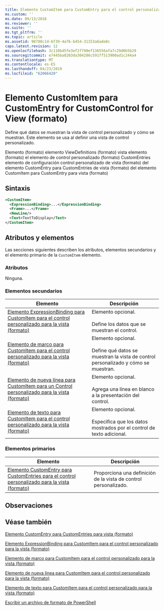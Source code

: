 ```yaml
---
title: Elemento CustomItem para CustomEntry para el control personalizado para la vista (formato) | Microsoft Docs
ms.custom: ''
ms.date: 09/13/2016
ms.reviewer: ''
ms.suite: ''
ms.tgt_pltfrm: ''
ms.topic: article
ms.assetid: 98708c1d-6f39-4a76-b454-31153a6ade8c
caps.latest.revision: 12
ms.openlocfilehash: 3c110bd5fe3ef2f790ef136556afa7c29d0b5b29
ms.sourcegitcommit: e7445ba8203da304286c591ff513900ad1c244a4
ms.translationtype: MT
ms.contentlocale: es-ES
ms.lasthandoff: 04/23/2019
ms.locfileid: "62066420"
---
```

# <a name="customitem-element-for-customentry-for-customcontrol-for-view-format"></a>Elemento CustomItem para CustomEntry for CustomControl for View (formato)

Define qué datos se muestran la vista de control personalizado y cómo se muestran. Este elemento se usa al definir una vista de control personalizado.

Elemento (formato) elemento ViewDefinitions (formato) vista elemento (formato) el elemento de control personalizado (formato) CustomEntries elemento de configuración control personalizado de vista (formato) del elemento CustomEntry para CustomEntries de vista (formato) del elemento CustomItem para CustomEntry para vista (formato)

## <a name="syntax"></a>Sintaxis

```xml
<CustomItem>
  <ExpressionBinding>...</ExpressionBinding>
  <Frame>...</Frame>
  <NewLine/>
  <Text>TextToDisplay</Text>
</CustomItem>
```

## <a name="attributes-and-elements"></a>Atributos y elementos

Las secciones siguientes describen los atributos, elementos secundarios y el elemento primario de la `CustomItem` elemento.

### <a name="attributes"></a>Atributos

Ninguna.

### <a name="child-elements"></a>Elementos secundarios

|Elemento|Descripción|
|-------------|-----------------|
|[Elemento ExpressionBinding para CustomItem para el control personalizado para la vista (formato)](./expressionbinding-element-for-customitem-for-customcontrol-for-view-format.md)|Elemento opcional.<br /><br /> Define los datos que se muestran el control.|
|[Elemento de marco para CustomItem para el control personalizado para la vista (formato)](./frame-element-for-customitem-for-customcontrol-for-view-format.md)|Elemento opcional.<br /><br /> Define qué datos se muestran la vista de control personalizado y cómo se muestran.|
|[Elemento de nueva línea para CustomItem para un Control personalizado para la vista (formato)](./newline-element-for-customitem-for-customcontrol-for-view-format.md)|Elemento opcional.<br /><br /> Agrega una línea en blanco a la presentación del control.|
|[Elemento de texto para CustomItem para el control personalizado para la vista (formato)](./text-element-for-customitem-for-customview-for-view-format.md)|Elemento opcional.<br /><br /> Especifica que los datos mostrados por el control de texto adicional.|

### <a name="parent-elements"></a>Elementos primarios

|Elemento|Descripción|
|-------------|-----------------|
|[Elemento CustomEntry para CustomEntries para el control personalizado para la vista (formato)](./customentry-element-for-customentries-for-customcontrol-for-view-format.md)|Proporciona una definición de la vista de control personalizado.|

## <a name="remarks"></a>Observaciones

## <a name="see-also"></a>Véase también

[Elemento CustomEntry para CustomEntries para vista (formato)](./customentry-element-for-customentries-for-customcontrol-for-view-format.md)

[Elemento ExpressionBinding para CustomItem para el control personalizado para la vista (formato)](./expressionbinding-element-for-customitem-for-customcontrol-for-view-format.md)

[Elemento de marco para CustomItem para el control personalizado para la vista (formato)](./frame-element-for-customitem-for-customcontrol-for-view-format.md)

[Elemento de nueva línea para CustomItem para el control personalizado para la vista (formato)](./newline-element-for-customitem-for-customcontrol-for-view-format.md)

[Elemento de texto para CustomItem para el control personalizado para la vista (formato)](./text-element-for-customitem-for-customview-for-view-format.md)

[Escribir un archivo de formato de PowerShell](./writing-a-powershell-formatting-file.md)
